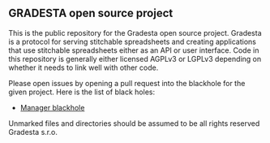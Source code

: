 GRADESTA open source project
---------------------------------

This is the public repository for the Gradesta open source project. Gradesta is a protocol for serving stitchable spreadsheets and creating applications that use stitchable spreadsheets either as an API or user interface. Code in this repository is generally either licensed AGPLv3 or LGPLv3 depending on whether it needs to link well with other code.

Please open issues by opening a pull request into the blackhole for the given project. Here is the list of black holes:

- [Manager blackhole](https://github.com/gradesta/gradesta/tree/default/manager/src/blackhole)

Unmarked files and directories should be assumed to be all rights reserved Gradesta s.r.o.
